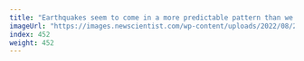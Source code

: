 ```yaml
---
title: "Earthquakes seem to come in a more predictable pattern than we thought"
imageUrl: "https://images.newscientist.com/wp-content/uploads/2022/08/22152132/SEI_120596702.jpg?width=600"
index: 452
weight: 452
---
```

